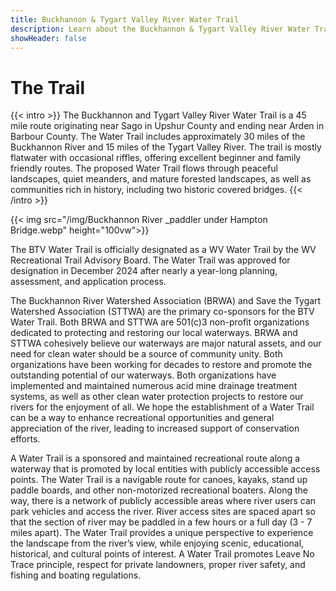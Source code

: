 ```yaml
---
title: Buckhannon & Tygart Valley River Water Trail
description: Learn about the Buckhannon & Tygart Valley River Water Trail.
showHeader: false
---
```


# The Trail


{{< intro >}}
The Buckhannon and Tygart Valley River Water Trail is a 45 mile route originating near Sago in Upshur County and ending near Arden in Barbour County. The Water Trail includes approximately 30 miles of the Buckhannon River and 15 miles of the Tygart Valley River. The trail is mostly flatwater with occasional riffles, offering excellent beginner and family friendly routes. The proposed Water Trail flows through peaceful landscapes, quiet meanders, and mature forested landscapes, as well as communities rich in history, including two historic covered bridges. 
{{< /intro >}}

{{< img src="/img/Buckhannon River _paddler under Hampton Bridge.webp" height="100vw">}}

The BTV Water Trail is officially designated as a WV Water Trail by the WV Recreational Trail Advisory Board. The Water Trail was approved for designation in December 2024 after nearly a year-long planning, assessment, and application process. 

The Buckhannon River Watershed Association (BRWA) and Save the Tygart Watershed
Association (STTWA) are the primary co-sponsors for the BTV Water Trail. Both BRWA and STTWA are 501(c)3 non-profit organizations dedicated to protecting and restoring our local waterways. BRWA and STTWA cohesively believe our waterways are major natural assets, and our need for clean water should be a source of community unity. Both organizations have been working for decades to restore and promote the outstanding potential of our waterways. Both organizations have implemented and maintained numerous acid mine drainage treatment systems, as well as other clean water protection projects to restore our rivers for the enjoyment of all. We hope the establishment of a Water Trail can be a way to enhance recreational opportunities and general appreciation of the river, leading to increased support of conservation efforts.  

A Water Trail is a sponsored and maintained recreational route along a waterway that is promoted by local entities with publicly accessible access points. The Water Trail is a navigable route for canoes, kayaks, stand up paddle boards, and other non-motorized recreational boaters. Along the way, there is a network of publicly accessible areas where river users can park vehicles and access the river. River access sites are spaced apart so that the section of river may be paddled in a few hours or a full day (3 - 7 miles apart). The Water Trail provides a unique perspective to experience the landscape from the river’s view, while enjoying scenic, educational, historical, and cultural points of interest. A Water Trail promotes Leave No Trace principle, respect for private landowners, proper river safety, and fishing and boating regulations. 
